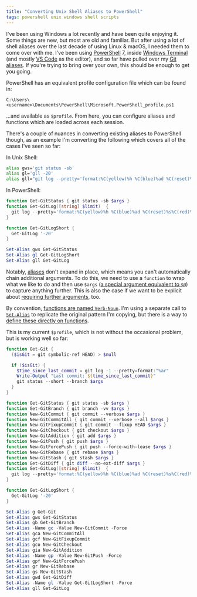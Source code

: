 ```yaml
---
title: "Converting Unix Shell Aliases to PowerShell"
tags: powershell unix windows shell scripts
---
```


I've been using Windows a lot recently and have been quite enjoying it. Some
things are new, but most are old and familiar. But after using a lot of shell
aliases over the last decade of using Linux & macOS, I needed them to come
over with me. I've been using [PowerShell][1] 7, inside [Windows Terminal][2]
(and mostly [VS Code][3] as the editor), and so far have pulled over my
[Git aliases][4]. If you're trying to bring over your own, this should be
enough to get you going.

PowerShell has an equivalent profile configuration file which can be found in:

```
C:\Users\<username>\Documents\PowerShell\Microsoft.PowerShell_profile.ps1
```

…and available as `$profile`. From here, you can configure aliases and
functions which are loaded across each session.

There's a couple of nuances in converting existing aliases to PowerShell
though, as an example I'm converting the following which covers all of the
cases I've seen so far:

In Unix Shell:

```sh
alias gws='git status -sb'
alias gl='gll -20'
alias gll="git log --pretty='format:%C(yellow)%h %C(blue)%ad %C(reset)%s%C(red)%d %C(green)%an%C(reset), %C(cyan)%ar' --date=short"
```

In PowerShell:

```powershell
function Get-GitStatus { git status -sb $args }
function Get-GitLog([string] $limit)  {
  git log --pretty='format:%C(yellow)%h %C(blue)%ad %C(reset)%s%C(red)%d %C(green)%an%C(reset), %C(cyan)%ar' --date=short $limit
}

function Get-GitLogShort {
  Get-GitLog '-20'
}

Set-Alias gws Get-GitStatus
Set-Alias gl Get-GitLogShort
Set-Alias gll Get-GitLog
```

Notably, [aliases][6] don't expand in place, which means you can't
automatically chain additional arguments. To do this, we need to use a
`function` to wrap what we like to do and then use `$args`
([a special argument equivalent to `$@`][5]) to capture anything further. This
is also the case if we want to be explicit about
[requiring further arguments][9], too.

By convention, [functions are named `Verb-Noun`][7]. I'm using a separate call
to [`Set-Alias`][8] to replicate the original pattern I'm copying, but there is
a way to [define these directly on functions][10].

This is my current `$profile`, which is not without the occasional problem, but
is working well so far:

```powershell
function Get-Git {
  ($isGit = git symbolic-ref HEAD) > $null

  if ($isGit) {
    $time_since_last_commit = git log -1 --pretty=format:"%ar"
    Write-Output "Last commit: ${time_since_last_commit}"
    git status --short --branch $args
  }
}

function Get-GitStatus { git status -sb $args }
function Get-GitBranch { git branch -vv $args }
function New-GitCommit { git commit --verbose $args }
function New-GitCommitAll { git commit --verbose --all $args }
function New-GitFixupCommit { git commit --fixup HEAD $args }
function New-GitCheckout { git checkout $args }
function New-GitAddition { git add $args }
function New-GitPush { git push $args }
function New-GitForcePush { git push --force-with-lease $args }
function New-GitRebase { git rebase $args }
function New-GitStash { git stash $args }
function Get-GitDiff { git diff --no-ext-diff $args }
function Get-GitLog([string] $limit)  {
  git log --pretty='format:%C(yellow)%h %C(blue)%ad %C(reset)%s%C(red)%d %C(green)%an%C(reset), %C(cyan)%ar' --date=short $limit
}

function Get-GitLogShort {
  Get-GitLog '-20'
}

Set-Alias g Get-Git
Set-Alias gws Get-GitStatus
Set-Alias gb Get-GitBranch
Set-Alias -Name gc -Value New-GitCommit -Force
Set-Alias gca New-GitCommitAll
Set-Alias gcf New-GitFixupCommit
Set-Alias gco New-GitCheckout
Set-Alias gia New-GitAddition
Set-Alias -Name gp -Value New-GitPush -Force
Set-Alias gpf New-GitForcePush
Set-Alias gr New-GitRebase
Set-Alias gs New-GitStash
Set-Alias gwd Get-GitDiff
Set-Alias -Name gl -Value Get-GitLogShort -Force
Set-Alias gll Get-GitLog
```

[1]: https://github.com/PowerShell/PowerShell
[2]: https://github.com/Microsoft/Terminal
[3]: https://github.com/microsoft/vscode
[4]: https://github.com/nickcharlton/dotfiles/blob/cead1b533bc154e0810197afeb33e5143f4ee4de/aliases#L10-L31
[5]: https://tldp.org/LDP/Bash-Beginners-Guide/html/sect_03_02.html
[6]: https://docs.microsoft.com/en-us/powershell/module/microsoft.powershell.core/about/about_aliases?view=powershell-7.2
[7]: https://docs.microsoft.com/en-us/powershell/module/microsoft.powershell.core/about/about_functions_advanced?view=powershell-7.2
[8]: https://docs.microsoft.com/en-us/powershell/module/microsoft.powershell.utility/set-alias?view=powershell-7.2
[9]: https://docs.microsoft.com/en-us/powershell/module/microsoft.powershell.core/about/about_functions?view=powershell-7.2#functions-with-parameters
[10]: https://docs.microsoft.com/en-us/powershell/module/microsoft.powershell.core/about/about_functions_advanced_parameters?view=powershell-7.2#alias-attribute
